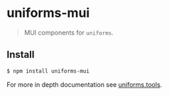 # uniforms-mui

> MUI components for `uniforms`.

## Install

```sh
$ npm install uniforms-mui
```

For more in depth documentation see [uniforms.tools](https://uniforms.tools).
